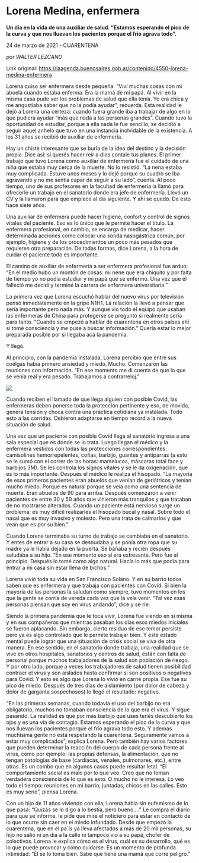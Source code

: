 # Lorena Medina, enfermera

**Un día en la vida de una auxiliar de salud. “Estamos esperando el pico de la curva y que nos lluevan los pacientes porque el frío agrava todo”.**

24 de marzo de 2021 - CUARENTENA

_por WALTER LEZCANO_

Link original: https://laagenda.buenosaires.gob.ar/contenido/4550-lorena-medina-enfermera



Lorena quiso ser enfermera desde pequeña. “Viví muchas cosas con mi abuela cuando estaba enferma. Era la mamá de mi papá. Al vivir en la misma casa pude ver los problemas de salud que ella tenía. Yo era chica y me angustiaba saber que no la podía ayudar”, recuerda. Esta realidad le dejó a Lorena una certeza: cuando fuera grande iba a trabajar de algo en lo que pudiera ayudar “más que nada a las personas grandes”. Cuando tuvo la oportunidad de estudiar, porque a ella nada le fue sencillo, se decidió a seguir aquel anhelo que tuvo en una instancia inolvidable de la existencia. A los 31 años se recibió de auxiliar de enfermería.




Hay un chiste interesante que se burla de la idea del destino y la decisión propia. Dice así: si querés hacer reír a dios contale tus planes. El primer trabajo que tuvo Lorena como auxiliar de enfermería fue el cuidado de una niña que estaba muy cerca de la muerte. No lo resistió. “La nena estaba muy complicada. Estuve unos meses y lo dejé porque su cuadro se iba agravando y no me sentía capar de seguir a su lado”, cuenta. Al poco tiempo, uno de sus profesores en la facultad de enfermería la llamó para ofrecerle un trabajo en el sanatorio donde era jefe de enfermería. Llevó un CV y la llamaron para que empiece al día siguiente. Y ahí se quedó. De esto hace siete años.




Una auxiliar de enfermera puede hacer higiene, confort y control de signos vitales del paciente. Eso es lo único que le permite hacer el título. La enfermera profesional, en cambio, se encarga de medicar, hacer determinada acciones como colocar una sonda nasogástrica común, por ejemplo, higiene y de los procedimientos un poco más pesados que requieren otra preparación. De todas formas, dice Lorena, a la hora de cuidar el paciente todo es importante.




El camino de auxiliar de enfermería a ser enfermera profesional fue arduo: “En el medio hubo un montón de cosas: mi nene que era chiquito y por falta de tiempo yo no podía estudiar y mi papá que se enfermó. Una vez que él falleció me decidí y terminé la carrera de enfermera universitaria.”




La primera vez que Lorena escuchó hablar del nuevo virus por televisión pensó inmediatamente en la gripe N1H1. La relación la llevó a pensar que sería importante pero nada más. Y aunque vio todo el equipo que usaban las enfermeras de China para protegerse se preguntó si realmente sería para tanto. “Cuando se empezó a hablar de cuarentena en otros países ahí sí tomé consciencia y me puse a buscar información.” Quería estar lo mejor preparada posible por si llegaba acá la pandemia.




Y llegó.




Al principio, con la pandemia instalada, Lorena percibió que entre sus coelgas había primero ansiedad y miedo. Mucho. Comenzaron las reuniones con información. “En ese momento me di cuenta de que lo que se venía real y era pesado. Trabajamos a contrarreloj.”




![](https://cdn.flowlikemusic.com/files/images/43187/ba02395f-c20c-4876-b3cb-e47a8b779d95.jpeg)




Cuando reciben el llamado de que llega alguien con posible Covid, las enfermeras deben ponerse toda la protección pertinente y eso, de movida, genera tensión y choca contra una práctica cotidiana ya instalada. Todo esto a las corridas. Debieron adaptarse en tiempo récord a la nueva situación de salud.




Una vez que un paciente con posible Covid llega al sanatorio ingresa a una sala especial que es donde se lo trata. Luego llegan el médico y la enfermera vestidos con todas las protecciones correspondientes: camisolines hemorrepelentes, cofias, barbijo, guantes y antiparras (a esto se le sumó con el correr de las horas: mamelucos, máscaras total face y barbijos 3M). Se les controla los signos vitales y se le da oxigenación, que es lo más importante. Después el médico le realiza el hisopado. “La mayoría de esos primeros pacientes eran abuelos que venían de geriátricos y tenían mucho miedo. Porque es natural porque se veía como una sentencia de muerte. Eran abuelos de 90 para arriba. Después comenzaron a venir pacientes de entre 30 y 50 años que vinieron más tranquilos y que trataban de no mostrarse alterados. Cuando un paciente está nervioso surge un problema: es muy difícil realizarles el hisopado bucal y nasal. Sobre todo el nasal que es muy invasivo y molesto. Pero una trata de calmarlos y que vean que es por su bien.”




Cuando Lorena terminaba su turno de trabajo se cambiaba en el sanatorio. Y entes de entrar a su casa se desnudaba y se ponía otra ropa que su madre ya le había dejado en la puerta. Se bañaba y recién después saludaba a su hijo. “En ese momento eso sí era estresante. Pero fue al principio. Después lo tomé como algo natural. Hacía lo más que podía para entrar a mi casa sin estar llena de bichos.”




Lorena vivió toda su vida en San Francisco Solano. Y en su barrio todos saben que es enfermera y que trabaja con pacientes con Covid. Si bien la mayoría de las personas la saludan como siempre, tuvo momentos en los que la gente se corría de vereda cada vez que la veía venir. “Tal vez esas personas piensan que soy en virus andando”, dice y se ríe.




Siendo la primera pandemia que le toca vivir, Lorena fue viendo en sí misma y en sus compañeros que mientras pasaban los días esos miedos iniciales se fueron aplacando. Sin embargo, cierto residuo de ese temor persiste pero ya es algo controlado que le permite trabajar bien. Y este estado mental puede lograr que una situación de crisis social se viva de otra manera. En ese sentido, en el sanatorio donde trabaja, una realidad que se vive en otros hospitales, sanatorios y centros de salud, están con falta de personal porque muchos trabajadores de la salud son población de riesgo. Y por otro lado, porque a veces los trabajadores de salud tienen posibilidad contraer el virus y son aislados hasta confirmar si son positivos o negativos para Covid. Y esto es algo que Lorena lo vivió en carne propia. Ese fue su pico de miedo. Después de tres días de aislamiento (por dolor de cabeza y dolor de garganta sospechosos) le llegó el resultado: negativo.




“En las primeras semanas, cuando todavía el uso del barbijo no era obligatorio, muchos no tomaban consciencia de lo que era el virus. Y sigue pasando. La realidad es que por más barbijo que uses tenés descubierto los ojos y es una vía de contagio. Estamos esperando el pico de la curva y que nos lluevan los pacientes porque el frío agrava todo esto. Y además muchísima gente no está respetando la cuarentena. Seguramente vamos a estar muy complicados”, explica Lorena. Pero también hay varios factores que pueden determinar la reacción del cuerpo de cada persona frente al virus, como por ejemplo: las propias defensas, la alimentación, que no tengan patologías de base (cardíacas, venales, pulmonares, etc.), entre otras. Es un combo que en algunos casos puede resultar letal. “El comportamiento social es malo por lo que veo. Creo que no toman verdadera consciencia de lo que es esto. O mucho no le interesa. Lo veo todo el tiempo: reuniones en mi barrio, juntadas, chicos en las calles. Esto es muy serio”, piensa Lorena.




Con un hijo de 11 años viviendo con ella, Lorena habla sin eufemismo de lo que pasa: “Quizás se lo digo a lo bestia, pero bueno….” Le compra el diario para que se informe, le pide que mire el noticiero para estar en contacto de lo que ocurre sin caer en el miedo infundado. Desde que empezó la cuarentena, que en el pa´ís ya lleva afectados a más de 20 mil personas, su hijo no salió ni un día a la calle ni tampoco vio a su papá, chofer de colectivos. Lorena le explica cómo es el virus, cuál es su desarrollo, qué es lo que puede provocar y cómo cuidarse. Es un momento de profunda intimidad: “Él se lo toma bien. Sabe que tiene una mamá que corre peligro.”



